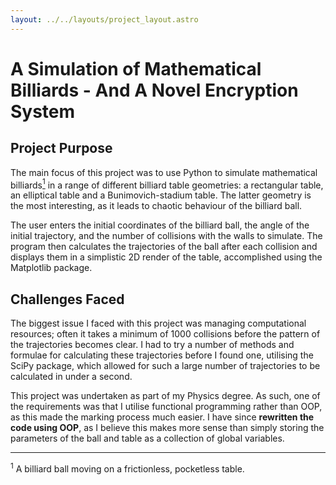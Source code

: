 ```yaml
---
layout: ../../layouts/project_layout.astro
---
```

# A Simulation of Mathematical Billiards - And A Novel Encryption System
## Project Purpose
The main focus of this project was to use Python to simulate mathematical billiards[<sup>1</sup>](#f1) in a range of different billiard table geometries: a rectangular table, an elliptical table and a Bunimovich-stadium table. The latter geometry is the most interesting, as it leads to chaotic behaviour of the billiard ball.

The user enters the initial coordinates of the billiard ball, the angle of the initial trajectory, and the number of collisions with the walls to simulate. The program then calculates the trajectories of the ball after each collision and displays them in a simplistic 2D render of the table, accomplished using the Matplotlib package.
## Challenges Faced
The biggest issue I faced with this project was managing computational resources; often it takes a minimum of 1000 collisions before the pattern of the trajectories becomes clear. I had to try a number of methods and formulae for calculating these trajectories before I found one, utilising the SciPy package, which allowed for such a large number of trajectories to be calculated in under a second.

This project was undertaken as part of my Physics degree. As such, one of the requirements was that I utilise functional programming rather than OOP, as this made the marking process much easier. I have since **rewritten the code using OOP**, as I believe this makes more sense than simply storing the parameters of the ball and table as a collection of global variables.

---
<sup id="f1">1</sup> A billiard ball moving on a frictionless, pocketless table.